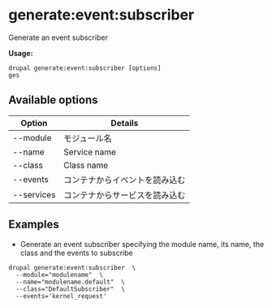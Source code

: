 # generate:event:subscriber
Generate an event subscriber

**Usage:**
```
drupal generate:event:subscriber [options]
ges
```

## Available options
Option | Details
-------|-------------
--module | モジュール名
--name | Service name
--class | Class name
--events | コンテナからイベントを読み込む
--services | コンテナからサービスを読み込む

## Examples
* Generate an event subscriber specifying the module name, its name, the class and the events to subscribe
```
drupal generate:event:subscriber  \
  --module="modulename"  \
  --name="modulename.default"  \
  --class="DefaultSubscriber"  \
  --events='kernel_request'
```
